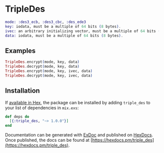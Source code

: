 # TripleDes

  ```elixir
  mode: :des3_ecb, :des3_cbc, :des_ede3
  key: iodata, must be a multiple of 64 bits (8 bytes).
  ivec: an arbitrary initializing vector, must be a multiple of 64 bits (8 bytes).
  data: iodata, must be a multiple of 64 bits (8 bytes).
  ```

  ## Examples
  ```elixir
  TripleDes.encrypt(mode, key, data)
  TripleDes.decrypt(mode, key, data)
  TripleDes.encrypt(mode, key, ivec, data)
  TripleDes.decrypt(mode, key, ivec, data)
  ```

## Installation

If [available in Hex](https://hex.pm/docs/publish), the package can be installed
by adding `triple_des` to your list of dependencies in `mix.exs`:

```elixir
def deps do
  [{:triple_des, "~> 1.0.0"}]
end
```

Documentation can be generated with [ExDoc](https://github.com/elixir-lang/ex_doc)
and published on [HexDocs](https://hexdocs.pm). Once published, the docs can
be found at [https://hexdocs.pm/triple_des](https://hexdocs.pm/triple_des).

